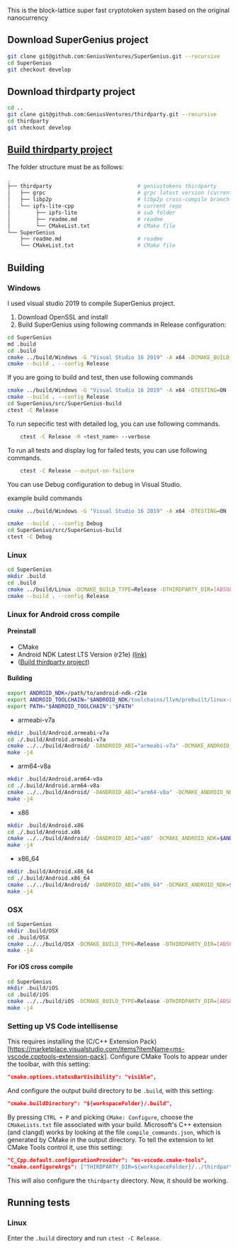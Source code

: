 This is the block-lattice super fast cryptotoken system based on the original nanocurrency

## Download SuperGenius project

```bash
git clone git@github.com:GeniusVentures/SuperGenius.git --recursive 
cd SuperGenius
git checkout develop
```

## Download thirdparty project

```bash
cd ..
git clone git@github.com:GeniusVentures/thirdparty.git --recursive 
cd thirdparty
git checkout develop
```
## [Build thirdparty project](../../../thirdparty/blob/master/README.md)

The folder structure must be as follows:

```bash
.
├── thirdparty                           # geniustokens thirdparty
│   ├── grpc                             # grpc latest version (current v1.28.1)
│   ├── libp2p                           # libp2p cross-compile branch
│   └── ipfs-lite-cpp                    # current repo
│        ├── ipfs-lite                   # sub folder
│        ├── readme.md                   # readme
│        └── CMakeList.txt               # CMake file
└── SuperGenius   
    ├── readme.md                        # readme
    └── CMakeList.txt                    # CMake file
```

## Building

### Windows

I used visual studio 2019 to compile SuperGenius project.
1. Download OpenSSL and install
2. Build SuperGenius using following commands in Release configuration:
    
```bash
cd SuperGenius 
md .build 
cd .build 
cmake ../build/Windows -G "Visual Studio 16 2019" -A x64 -DCMAKE_BUILD_TYPE=Release -DTHIRDPARTY_DIR=[ABSOLUTE_PATH_TO_THIRDPARTY_BUILD_RELEASE] -DTESTING=OFF
cmake --build . --config Release
```

If you are going to build and test, then use following commands

```bash
cmake ../build/Windows -G "Visual Studio 16 2019" -A x64 -DTESTING=ON -DCMAKE_BUILD_TYPE=Release -DTHIRDPARTY_DIR=[ABSOLUTE_PATH_TO_THIRDPARTY_BUILD_RELEASE]
cmake --build . --config Release
cd SuperGenius/src/SuperGenius-build
ctest -C Release
```

To run sepecific test with detailed log, you can use following commands.

```bash
    ctest -C Release -R <test_name> --verbose
```

To run all tests and display log for failed tests, you can use following commands.

```bash
    ctest -C Release --output-on-failure
```

You can use Debug configuration to debug in Visual Studio.
 
 example build commands

```bash
cmake ../build/Windows -G "Visual Studio 16 2019" -A x64 -DTESTING=ON  -DCMAKE_BUILD_TYPE=Debug  -DTHIRDPARTY_DIR=[ABSOLUTE_PATH_TO_THIRDPARTY_BUILD_DEBUG]

cmake --build . --config Debug
cd SuperGenius/src/SuperGenius-build
ctest -C Debug
```

### Linux

```bash
cd SuperGenius 
mkdir .build 
cd .build 
cmake ../build/Linux -DCMAKE_BUILD_TYPE=Release -DTHIRDPARTY_DIR=[ABSOLUTE_PATH_TO_THIRDPARTY_BUILD_RELEASE] 
cmake --build . --config Release
```

### Linux for Android cross compile

#### Preinstall
- CMake 
- Android NDK Latest LTS Version (r21e) [(link)](https://developer.android.com/ndk/downloads#lts-downloads)
- ([Build thirdparty project](../thirdparty/README.md))

#### Building
```bash
export ANDROID_NDK=/path/to/android-ndk-r21e
export ANDROID_TOOLCHAIN="$ANDROID_NDK/toolchains/llvm/prebuilt/linux-x86_64/bin"
export PATH="$ANDROID_TOOLCHAIN":"$PATH" 
```

* armeabi-v7a

```bash
mkdir .build/Android.armeabi-v7a
cd ./.build/Android.armeabi-v7a
cmake ../../build/Android/ -DANDROID_ABI="armeabi-v7a" -DCMAKE_ANDROID_NDK=$ANDROID_NDK -DANDROID_TOOLCHAIN=clang -DTHIRDPARTY_DIR=[ABSOLUTE_PATH_TO_THIRDPARTY_BUILD_Android.armeabi-v7a] 
make -j4
```

* arm64-v8a

```bash
mkdir .build/Android.arm64-v8a
cd ./.build/Android.arm64-v8a
cmake ../../build/Android/ -DANDROID_ABI="arm64-v8a" -DCMAKE_ANDROID_NDK=$ANDROID_NDK -DANDROID_TOOLCHAIN=clang -DTHIRDPARTY_DIR=[ABSOLUTE_PATH_TO_THIRDPARTY_BUILD_Android.arm64-v8a] 
make -j4
```

* x86

```bash
mkdir .build/Android.x86
cd ./.build/Android.x86
cmake ../../build/Android/ -DANDROID_ABI="x86" -DCMAKE_ANDROID_NDK=$ANDROID_NDK -DANDROID_TOOLCHAIN=clang -DTHIRDPARTY_DIR=[ABSOLUTE_PATH_TO_THIRDPARTY_BUILD_Android.x86]
make -j4
```

* x86_64
```bash
mkdir .build/Android.x86_64
cd ./.build/Android.x86_64
cmake ../../build/Android/ -DANDROID_ABI="x86_64" -DCMAKE_ANDROID_NDK=$ANDROID_NDK -DANDROID_TOOLCHAIN=clang -DTHIRDPARTY_DIR=[ABSOLUTE_PATH_TO_THIRDPARTY_BUILD_Android.x86_64]
make -j4
```

### OSX 

```bash
cd SuperGenius 
mkdir .build/OSX 
cd .build/OSX
cmake ../../build/OSX -DCMAKE_BUILD_TYPE=Release -DTHIRDPARTY_DIR=[ABSOLUTE_PATH_TO_THIRDPARTY_BUILD_RELEASE] 
make -j4
```

#### For iOS cross compile 

```bash
cd SuperGenius 
mkdir .build/iOS 
cd .build/iOS
cmake ../../build/iOS -DCMAKE_BUILD_TYPE=Release -DTHIRDPARTY_DIR=[ABSOLUTE_PATH_TO_THIRDPARTY_BUILD_RELEASE] -DCMAKE_TOOLCHAIN_FILE=[/ABSOLUTE/PATH/TO/GeniusTokens/SuperGenius/build/iOS/iOS.cmake] -DiOS_ABI=arm64-v8a -DIOS_ARCH="arm64" -DENABLE_ARC=0 -DENABLE_BITCODE=0 -DENABLE_VISIBILITY=1  -DCMAKE_OSX_ARCHITECTURES=arm64 -DCMAKE_SYSTEM_PROCESSOR=arm64
make -j4
```

### Setting up VS Code intellisense

This requires installing the (C/C++ Extension Pack)[https://marketplace.visualstudio.com/items?itemName=ms-vscode.cpptools-extension-pack]. Configure CMake Tools to appear under the toolbar, with this setting:

```json
"cmake.options.statusBarVisibility": "visible",
```

And configure the output build directory to be `.build`, with this setting:

```json
"cmake.buildDirectory": "${workspaceFolder}/.build",
```

By pressing `CTRL + P` and picking `CMake: Configure`, choose the `CMakeLists.txt` file associated with your build. Microsoft's C++ extension (and clangd) works by looking at the file `compile_commands.json`, which is generated by CMake in the output directory. To tell the extension to let CMake Tools control it, use this setting:

```json
"C_Cpp.default.configurationProvider": "ms-vscode.cmake-tools",
"cmake.configureArgs": ["THIRDPARTY_DIR=${workspaceFolder}/../thirdparty"],
```

This will also configure the `thirdparty` directory. Now, it should be working.

## Running tests

### Linux

Enter the `.build` directory and run `ctest -C Release`.